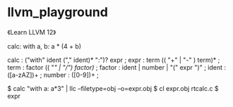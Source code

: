 # llvm_playground

《Learn LLVM 12》

calc:
with a, b: a * (4 + b)

calc : ("with" ident ("," ident)* ":")? expr ;
expr : term (( "+" | "-" ) term)* ;
term : factor (( "*" | "/") factor)* ;
factor : ident | number | "(" expr ")" ;
ident : ([a-zAZ])+ ;
number : ([0-9])+ ;


$ calc "with a: a*3" | llc –filetype=obj –o=expr.obj
$ cl expr.obj rtcalc.c
$ expr